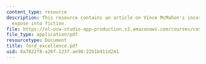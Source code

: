 ```yaml
---
content_type: resource
description: This resource contains an article on Vince McMahon's incorporation of
  expose into fiction.
file: https://ol-ocw-studio-app-production.s3.amazonaws.com/courses/cms-997-topics-in-comparative-media-american-pro-wrestling-spring-2007/8a7822f8a26f123fae9022b1b911d241_ford_excellence.pdf
file_type: application/pdf
resourcetype: Document
title: ford_excellence.pdf
uid: 8a7822f8-a26f-123f-ae90-22b1b911d241
---
```

